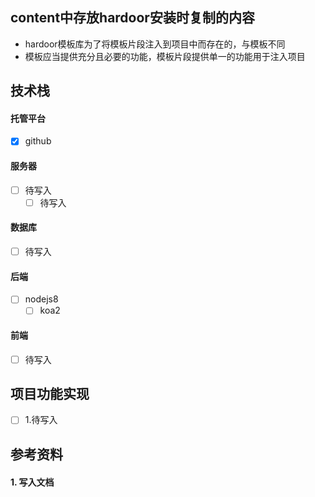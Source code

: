 ## content中存放hardoor安装时复制的内容  

- hardoor模板库为了将模板片段注入到项目中而存在的，与模板不同
- 模板应当提供充分且必要的功能，模板片段提供单一的功能用于注入项目

## 技术栈

#### 托管平台

- [x] github

#### 服务器

- [ ] 待写入
    - [ ] 待写入

#### 数据库

- [ ] 待写入

#### 后端

- [ ] nodejs8
    - [ ] koa2

#### 前端

- [ ] 待写入

## 项目功能实现

- [ ] 1.待写入

## 参考资料

#### 1. 写入文档

```

```